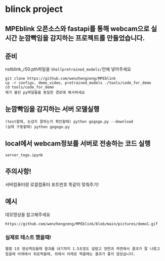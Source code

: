 # blinck project

## MPEblink 오픈소스와 fastapi를 통해 webcam으로 실시간 눈깜빡임을 감지하는 프로젝트를 만들었습니다.

## 준비
nstblink_r50.pth파일을 ```Shellpretrained_models/```안에 넣어주세요

```Shell
git clone https://github.com/wenzhengzeng/MPEblink
cp -r configs, demo_video, pretrained_models ./tools/code_for_demo
cd tools/code_for_demo
제가 올린 py파일들을 동일한 경로에 복사하세요

```

## 눈깜빡임을 감지하는 서버 모델실행
```Shell
(test할때, 눈감지 잘하는지 확인할때) python gogogo.py --download
(실제 구동할때) python gogogo.py
```
## local에서 webcam정보를 서버로 전송하는 코드 실행
```Shell
server_togo.ipynb
```

## 주의사항!
서버컴퓨터랑 로컬컴퓨터 포트번호 똑같이 맞춰주기!

## 예시
데모영상을 참고해주세요
```Shell
https://github.com/wenzhengzeng/MPEblink/blob/main/pictures/demo1.gif
```

### 실제로 테스트 했을때!
```Shell
웹캠 1초 영상찍었을때 결과를 내기까지 1.5초정도 걸렸고 정면과 측면에서 결과가 잘 나왔고 얼굴에 아래에서 위로찍을때, 위에서 아래로 찍을때는 결과가 좋지 않았습니다.
```
